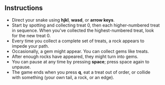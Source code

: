 Instructions
------------

 * Direct your snake using **hjkl**, **wasd**, or **arrow keys**.
 * Start by spotting and collecting treat 0, then each higher-numbered treat in
   sequence. When you've collected the highest-numbered treat, look for the new
   treat 0.
 * Every time you collect a complete set of treats, a rock appears to impede
   your path.
 * Occasionally, a gem might appear. You can collect gems like treats.
 * After enough rocks have appeared, they might turn into gems.
 * You can pause at any time by pressing **space**; press space again to
   unpause.
 * The game ends when you press **q**, eat a treat out of order, or collide
   with something (your own tail, a rock, or an edge).
